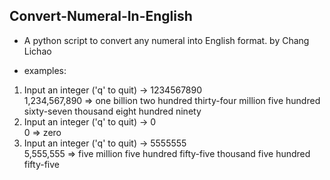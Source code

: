 ## Convert-Numeral-In-English
- A python script to convert any numeral into English format. by Chang Lichao

- examples:

1. Input an integer ('q' to quit) -> 1234567890  
1,234,567,890 => one billion two hundred thirty-four million five hundred sixty-seven thousand eight hundred ninety   
2. Input an integer ('q' to quit) -> 0   
0 => zero   
3. Input an integer ('q' to quit) -> 5555555   
5,555,555 => five million five hundred fifty-five thousand five hundred fifty-five
